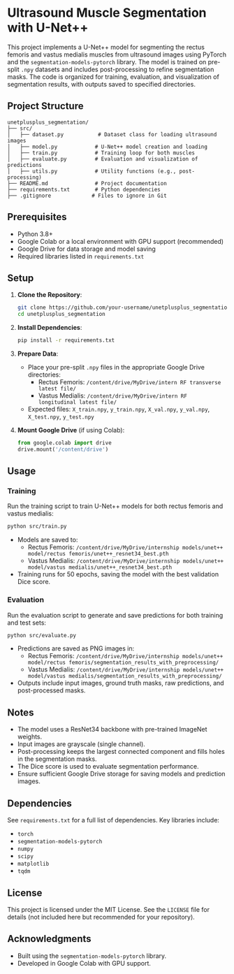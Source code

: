 # Ultrasound Muscle Segmentation with U-Net++

This project implements a U-Net++ model for segmenting the rectus femoris and vastus medialis muscles from ultrasound images using PyTorch and the `segmentation-models-pytorch` library. The model is trained on pre-split `.npy` datasets and includes post-processing to refine segmentation masks. The code is organized for training, evaluation, and visualization of segmentation results, with outputs saved to specified directories.

## Project Structure

```
unetplusplus_segmentation/
├── src/
│   ├── dataset.py           # Dataset class for loading ultrasound images
│   ├── model.py            # U-Net++ model creation and loading
│   ├── train.py            # Training loop for both muscles
│   ├── evaluate.py         # Evaluation and visualization of predictions
│   ├── utils.py            # Utility functions (e.g., post-processing)
├── README.md               # Project documentation
├── requirements.txt        # Python dependencies
├── .gitignore             # Files to ignore in Git
```

## Prerequisites

- Python 3.8+
- Google Colab or a local environment with GPU support (recommended)
- Google Drive for data storage and model saving
- Required libraries listed in `requirements.txt`

## Setup

1. **Clone the Repository**:
   ```bash
   git clone https://github.com/your-username/unetplusplus_segmentation.git
   cd unetplusplus_segmentation
   ```

2. **Install Dependencies**:
   ```bash
   pip install -r requirements.txt
   ```

3. **Prepare Data**:
   - Place your pre-split `.npy` files in the appropriate Google Drive directories:
     - Rectus Femoris: `/content/drive/MyDrive/intern RF transverse latest file/`
     - Vastus Medialis: `/content/drive/MyDrive/intern RF longitudinal latest file/`
   - Expected files: `X_train.npy`, `y_train.npy`, `X_val.npy`, `y_val.npy`, `X_test.npy`, `y_test.npy`

4. **Mount Google Drive** (if using Colab):
   ```python
   from google.colab import drive
   drive.mount('/content/drive')
   ```

## Usage

### Training
Run the training script to train U-Net++ models for both rectus femoris and vastus medialis:
```bash
python src/train.py
```
- Models are saved to:
  - Rectus Femoris: `/content/drive/MyDrive/internship models/unet++ model/rectus femoris/unet++_resnet34_best.pth`
  - Vastus Medialis: `/content/drive/MyDrive/internship models/unet++ model/vastus medialis/unet++_resnet34_best.pth`
- Training runs for 50 epochs, saving the model with the best validation Dice score.

### Evaluation
Run the evaluation script to generate and save predictions for both training and test sets:
```bash
python src/evaluate.py
```
- Predictions are saved as PNG images in:
  - Rectus Femoris: `/content/drive/MyDrive/internship models/unet++ model/rectus femoris/segmentation_results_with_preprocessing/`
  - Vastus Medialis: `/content/drive/MyDrive/internship models/unet++ model/vastus medialis/segmentation_results_with_preprocessing/`
- Outputs include input images, ground truth masks, raw predictions, and post-processed masks.

## Notes
- The model uses a ResNet34 backbone with pre-trained ImageNet weights.
- Input images are grayscale (single channel).
- Post-processing keeps the largest connected component and fills holes in the segmentation masks.
- The Dice score is used to evaluate segmentation performance.
- Ensure sufficient Google Drive storage for saving models and prediction images.

## Dependencies
See `requirements.txt` for a full list of dependencies. Key libraries include:
- `torch`
- `segmentation-models-pytorch`
- `numpy`
- `scipy`
- `matplotlib`
- `tqdm`

## License
This project is licensed under the MIT License. See the `LICENSE` file for details (not included here but recommended for your repository).

## Acknowledgments
- Built using the `segmentation-models-pytorch` library.
- Developed in Google Colab with GPU support.